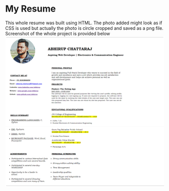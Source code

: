 # My Resume
This whole resume was built using HTML.
The photo added might look as if CSS is used but actually the photo is circle cropped and saved as a png file.
Screenshot of the whole project is provided below
![Alt text](Images/Resume(HTML)0.png?raw=true "Picture 1")
![Alt text](Images/Resume(HTML)1.png?raw=true "Picture 2")